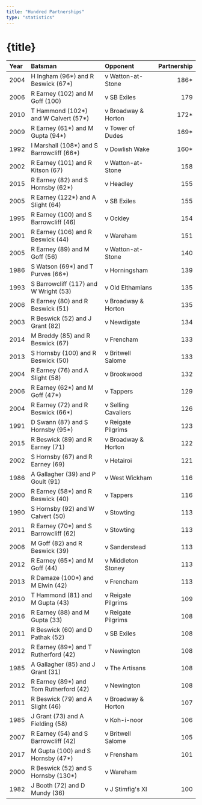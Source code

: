 ```yaml
---
title: "Hundred Partnerships"
type: "statistics"
---
```

# {title}

| Year | Batsman | Opponent | Partnership |
|:--- | :--- | :--- | ---: |
| 2004 | H Ingham (96*) and R Beswick (67*) | v Watton-at-Stone | 186* |
| 2006 | R Earney (102) and M  Goff (100) | v SB Exiles | 179 |
| 2010 | T Hammond (102*) and W Calvert (57*) | v Broadway & Horton | 172* |
| 2009 | R Earney (61*) and M Gupta (94*) | v Tower of Dudes | 169* |
| 1992 | I Marshall (108*) and S Barrowcliff (66*) | v Dowlish Wake | 160* |
| 2002 | R Earney (101) and R Kitson (67) | v Watton-at-Stone | 158 |
| 2015 | R Earney (82) and S Hornsby (62*) | v Headley | 155 |
| 2005 | R Earney (122*) and A Slight (64) | v SB Exiles | 155 |
| 1995 | R Earney (100) and S Barrowcliff (46) | v Ockley | 154 |
| 2001 | R Earney (106) and R Beswick (44) | v Wareham | 151 |
| 2005 | R Earney (89) and M Goff (56) | v Watton-at-Stone | 140 |
| 1986 | S Watson (69*) and T Purves (66*) | v Horningsham | 139 |
| 1993 | S Barrowcliff (117) and W Wright (53) | v Old Elthamians | 135 |
| 2006 | R Earney (80) and R Beswick (51) | v Broadway & Horton | 135 |
| 2003 | R Beswick (52) and J Grant (82) | v Newdigate | 134 |
| 2014 | M Breddy (85) and R Beswick (67) | v Frencham | 133 |
| 2013 | S Hornsby (100) and R Beswick (50) | v Britwell Salome | 133 |
| 2004 | R Earney (76) and A Slight (58) | v Brookwood | 132 |
| 2006 | R Earney (62*) and M Goff (47*) | v Tappers | 129 |
| 2004 | R Earney (72) and R Beswick (66*) | v Selling Cavaliers | 126 |
| 1991 | D Swann (87) and S Hornsby (95*) | v Reigate Pilgrims | 123 |
| 2015 | R Beswick (89) and R Earney (71) | v Broadway & Horton | 122 |
| 2002 | S Hornsby (67) and R Earney (69) | v Hetairoi | 121 |
| 1986 | A Gallagher (39) and P Goult (91) | v West Wickham | 116 |
| 2000 | R Earney (58*) and R Beswick (40) | v Tappers | 116 |
| 1990 | S Hornsby (92) and W Calvert (50) | v Stowting | 113 |
| 2011 | R Earney (70*) and S Barrowcliff (62) | v Stowting | 113 |
| 2006 | M Goff (82) and R Beswick (39) | v Sanderstead | 113 |
| 2012 | R Earney (65*) and M Goff (44) | v Middleton Stoney | 113 |
| 2013 | R Damaze (100*) and M Elwin (42) | v Frencham | 113 |
| 2010 | T Hammond (81) and M Gupta (43) | v Reigate Pilgrims | 109 |
| 2016 | R Earney (88) and M Gupta (33) | v Reigate Pilgrims | 108 |
| 2011 | R Beswick (60) and D Pathak (52) | v SB Exiles | 108 |
| 2012 | R Earney (89*) and T Rutherford (42) | v Newington | 108 |
| 1985 | A Gallagher (85) and J Grant (31) | v The Artisans | 108 |
| 2012 | R Earney (89*) and Tom Rutherford (42) | v Newington | 108 |
| 2011 | R Beswick (79) and A Slight (46) | v Broadway & Horton | 107 |
| 1985 | J Grant (73) and A Fielding (58) | v Koh-i-noor | 106 |
| 2007 | R Earney (54) and S Barrowcliff (42) | v Britwell Salome | 105 |
| 2017 | M Gupta (100) and S Hornsby (47*) | v Frensham | 101 |
| 2000 | R Beswick (52) and S Hornsby (130*) | v Wareham | |
| 1982 | J Booth (72) and D Mundy (36) | v J Stimfig's XI | 100 |